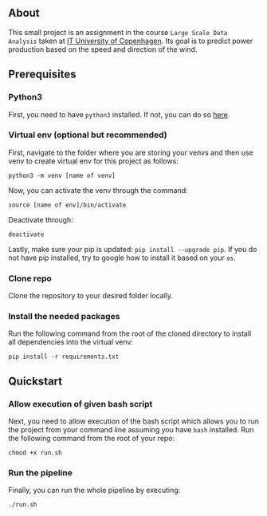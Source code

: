 ## About 
This small project is an assignment in the course `Large Scale Data Analysis`
taken at [IT University of Copenhagen](https://www.itu.dk/). Its goal is to
predict power production based on the speed and direction of the wind.

## Prerequisites

### Python3
First, you need to have `python3` installed. If not, you can do so [here](https://www.python.org/downloads/). 

### Virtual env (optional but recommended)

First, navigate to the folder where you are storing your venvs and then use venv to create 
virtual env for this project as follows: 
    
```
python3 -m venv [name of venv]
```

Now, you can activate the venv through the command: 

```
source [name of env]/bin/activate
```

Deactivate through:

```
deactivate
```

Lastly, make sure your pip is updated: `pip install --upgrade pip`. If you do not have pip installed, try to google how to install it based on your `os`.

### Clone repo

Clone the repository to your desired folder locally.

### Install the needed packages
Run the following command from the root of the cloned directory to install all dependencies 
into the virtual venv:

```
pip install -r requirements.txt
```

## Quickstart

### Allow execution of given bash script

Next, you need to allow execution of the bash script which allows you to run the
project from your command line assuming you have `bash` installed. Run the
following command from the root of your repo:

```
chmod +x run.sh
```

### Run the pipeline
Finally, you can run the whole pipeline by executing:

```
./run.sh
``` 

